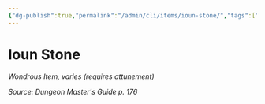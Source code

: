 ```yaml
---
{"dg-publish":true,"permalink":"/admin/cli/items/ioun-stone/","tags":["compendium/src/5e/dmg","item/attunement/required","item/rarity/varies","item/wondrous"],"updated":"2025-01-11T15:32:17.703+00:00"}
---
```


# Ioun Stone
*Wondrous Item, varies (requires attunement)*  


*Source: Dungeon Master's Guide p. 176*
